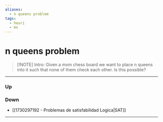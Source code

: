 ```yaml
---
aliases:
  - n queens problem
tags:
  - heuri
  - ms
---
```

# n queens problem
> [!NOTE] Intro: 
> Given a mxm chess board we want to place n queens into it such that none of them check each other. Is this possible?


***
### Up
### Down
- [[1730297192 - Problemas de satisfabilidad Logica|SAT]]
***

